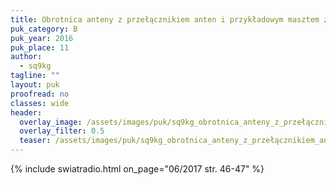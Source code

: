 ```yaml
---
title: Obrotnica anteny z przełącznikiem anten i przykładowym masztem z antenami
puk_category: B
puk_year: 2016
puk_place: 11
author: 
  - sq9kg
tagline: ""
layout: puk
proofread: no
classes: wide
header:
  overlay_image: /assets/images/puk/sq9kg_obrotnica_anteny_z_przełącznikiem_anten_i_przykładowym_masztem_z_antenami.jpg
  overlay_filter: 0.5
  teaser: /assets/images/puk/sq9kg_obrotnica_anteny_z_przełącznikiem_anten_i_przykładowym_masztem_z_antenami.jpg
---
```






 



{% include swiatradio.html on_page="06/2017 str. 46-47" %}

 





 


